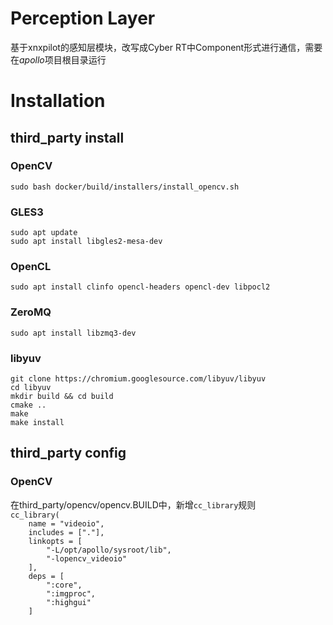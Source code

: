 # Perception Layer  
基于xnxpilot的感知层模块，改写成Cyber RT中Component形式进行通信，需要在*apollo*项目根目录运行  
# Installation
## third_party install  
### OpenCV  
`sudo bash docker/build/installers/install_opencv.sh`  
### GLES3  
`sudo apt update`  
`sudo apt install libgles2-mesa-dev`  
### OpenCL  
`sudo apt install clinfo opencl-headers opencl-dev libpocl2`  
### ZeroMQ  
`sudo apt install libzmq3-dev`  
### libyuv  
`git clone https://chromium.googlesource.com/libyuv/libyuv`  
`cd libyuv`  
`mkdir build && cd build`  
`cmake ..`  
`make`  
`make install`  
## third_party config  
### OpenCV  
在third_party/opencv/opencv.BUILD中，新增`cc_library`规则  
`cc_library(`  
`    name = "videoio",`  
`    includes = ["."],`  
`    linkopts = [`  
`        "-L/opt/apollo/sysroot/lib",`  
`        "-lopencv_videoio"`  
`    ],`  
`    deps = [`  
`        ":core",`  
`        ":imgproc",`  
`        ":highgui"`  
`    ]`  




